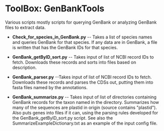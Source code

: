 # ToolBox: GenBankTools

Various scripts mostly scripts for querying GenBank or analyzing GenBank files to extract data.

* **Check_for_species_in_GenBank.py** -- Takes a list of species names and queries GenBank for that species. If any data are in GenBank, a file is written that has the GenBank IDs for that species. 

* **GenBank_getByID_sort.py** -- Takes input of list of NCBI record IDs to fetch. Downloads these records and sorts into files based on description.

* **GenBank_parser.py** --Takes input of list of NCBI record IDs to fetch. Downloads these records and parses the CDSs out, putting them into fasta files named by the annotations.
 
* **GenBank_summarize.py** -- Takes input of list of directories containing GenBank records for the taxon named in the directory. Summarizes how many of the sequences are plastid in origin (source contains "plastid"). Also puts genes into files if it can, using the parsing rules developed for the GenBank_getByID_sort.py script. See also the SummarizeExampleDictionary.txt as an example of the input config file.
